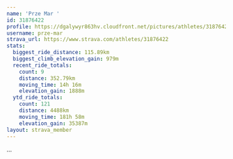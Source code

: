 ```yaml
---
name: 'Prze Mar '
id: 31876422
profile: https://dgalywyr863hv.cloudfront.net/pictures/athletes/31876422/22548952/3/large.jpg
username: prze-mar
strava_url: https://www.strava.com/athletes/31876422
stats:
  biggest_ride_distance: 115.89km
  biggest_climb_elevation_gain: 979m
  recent_ride_totals:
    count: 9
    distance: 352.79km
    moving_time: 14h 16m
    elevation_gain: 1888m
  ytd_ride_totals:
    count: 121
    distance: 4488km
    moving_time: 181h 58m
    elevation_gain: 35387m
layout: strava_member
--- 
```

...
